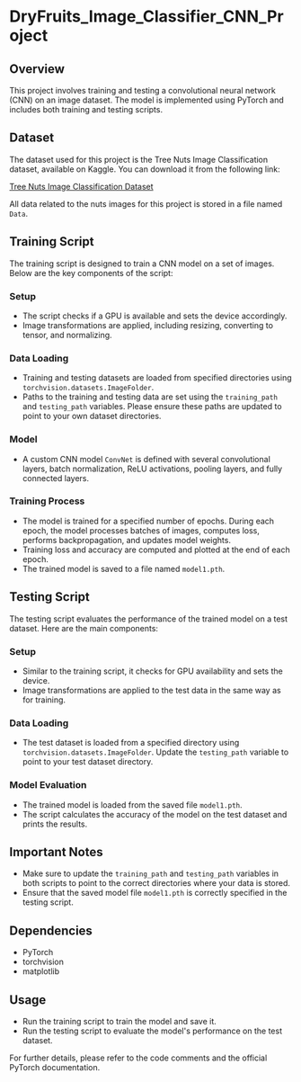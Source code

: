 <h1>DryFruits_Image_Classifier_CNN_Project</h1>

<h2>Overview</h2>
<p>This project involves training and testing a convolutional neural network (CNN) on an image dataset. The model is implemented using PyTorch and includes both training and testing scripts.</p>

<h2>Dataset</h2>
    <p>The dataset used for this project is the Tree Nuts Image Classification dataset, available on Kaggle. You can download it from the following link:</p>
    <p><a href="https://www.kaggle.com/datasets/gpiosenka/tree-nuts-image-classification">Tree Nuts Image Classification Dataset</a></p>
    <p>All data related to the nuts images for this project is stored in a file named <code>Data</code>.</p>

<h2>Training Script</h2>
<p>The training script is designed to train a CNN model on a set of images. Below are the key components of the script:</p>

<h3>Setup</h3>
<ul>
    <li>The script checks if a GPU is available and sets the device accordingly.</li>
    <li>Image transformations are applied, including resizing, converting to tensor, and normalizing.</li>
</ul>

<h3>Data Loading</h3>
<ul>
    <li>Training and testing datasets are loaded from specified directories using <code>torchvision.datasets.ImageFolder</code>.</li>
    <li>Paths to the training and testing data are set using the <code>training_path</code> and <code>testing_path</code> variables. Please ensure these paths are updated to point to your own dataset directories.</li>
</ul>

<h3>Model</h3>
<ul>
    <li>A custom CNN model <code>ConvNet</code> is defined with several convolutional layers, batch normalization, ReLU activations, pooling layers, and fully connected layers.</li>
</ul>

<h3>Training Process</h3>
<ul>
    <li>The model is trained for a specified number of epochs. During each epoch, the model processes batches of images, computes loss, performs backpropagation, and updates model weights.</li>
    <li>Training loss and accuracy are computed and plotted at the end of each epoch.</li>
    <li>The trained model is saved to a file named <code>model1.pth</code>.</li>
</ul>

<h2>Testing Script</h2>
<p>The testing script evaluates the performance of the trained model on a test dataset. Here are the main components:</p>

<h3>Setup</h3>
<ul>
    <li>Similar to the training script, it checks for GPU availability and sets the device.</li>
    <li>Image transformations are applied to the test data in the same way as for training.</li>
</ul>

<h3>Data Loading</h3>
<ul>
    <li>The test dataset is loaded from a specified directory using <code>torchvision.datasets.ImageFolder</code>. Update the <code>testing_path</code> variable to point to your test dataset directory.</li>
</ul>

<h3>Model Evaluation</h3>
<ul>
    <li>The trained model is loaded from the saved file <code>model1.pth</code>.</li>
    <li>The script calculates the accuracy of the model on the test dataset and prints the results.</li>
</ul>

<h2>Important Notes</h2>
<ul>
    <li>Make sure to update the <code>training_path</code> and <code>testing_path</code> variables in both scripts to point to the correct directories where your data is stored.</li>
    <li>Ensure that the saved model file <code>model1.pth</code> is correctly specified in the testing script.</li>
</ul>

<h2>Dependencies</h2>
<ul>
    <li>PyTorch</li>
    <li>torchvision</li>
    <li>matplotlib</li>
</ul>

<h2>Usage</h2>
<ul>
    <li>Run the training script to train the model and save it.</li>
    <li>Run the testing script to evaluate the model's performance on the test dataset.</li>
</ul>

<p>For further details, please refer to the code comments and the official PyTorch documentation.</p>
